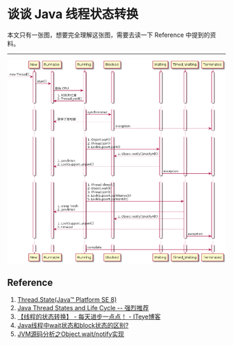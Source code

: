 # 谈谈 Java 线程状态转换

本文只有一张图，想要完全理解这张图，需要去读一下 Reference 中提到的资料。

---

![](./pics/java-thread-state.png)


## Reference

1. [Thread.State(Java™ Platform SE 8)](https://docs.oracle.com/javase/8/docs/api/java/lang/Thread.State.html)
1. [Java Thread States and Life Cycle -- 强烈推荐](http://www.uml-diagrams.org/java-thread-uml-state-machine-diagram-example.html)
1. [【线程的状态转换】 - 每天进步一点点！ - ITeye博客](http://uule.iteye.com/blog/1100799)
1. [Java线程中wait状态和block状态的区别?](https://www.zhihu.com/question/27654579)
1. [JVM源码分析之Object.wait/notify实现](http://www.jianshu.com/p/f4454164c017)

